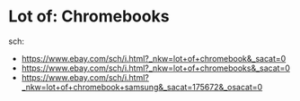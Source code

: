 # Lot of: Chromebooks

sch:
- https://www.ebay.com/sch/i.html?_nkw=lot+of+chromebook&_sacat=0
- https://www.ebay.com/sch/i.html?_nkw=lot+of+chromebooks&_sacat=0
- https://www.ebay.com/sch/i.html?_nkw=lot+of+chromebook+samsung&_sacat=175672&_osacat=0
